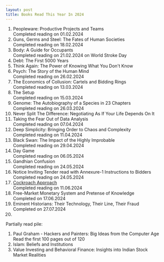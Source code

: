 ```yaml
---
layout: post
title: Books Read This Year In 2024
---
```

1. Peopleware: Productive Projects and Teams  
   Completed reading on 01.02.2024 
2. Guns, Germs and Steel: The Fates of Human Societies  
   Completed reading on 18.02.2024
3. Body: A Guide for Occupants  
   Completed reading on 21.02.2024 on World Stroke Day
4. Debt: The First 5000 Years
5. Think Again: The Power of Knowing What You Don't Know
6. Psych: The Story of the Human Mind  
   Completed reading on 26.02.2024
7. The Economics of Collusion: Cartels and Bidding Rings  
   Completed reading on 13.03.2024
8. The Setup  
   Completed reading on 15.03.2024
9. Genome: The Autobiography of a Species in 23 Chapters  
   Completed reading on 26.03.2024 
10. Never Split The Difference: Negotiating As If Your Life Depends On It
11. Taking the Fear Out of Data Analysis  
    Completed reading on 07.04.2024  
12. Deep Simplicity: Bringing Order to Chaos and Complexity    
    Completed reading on 11.04.2024
13. Black Swan: The Impact of the Highly Improbable     
    Completed reading on 29.04.2024       
14. Day Game    
    Completed reading on 06.05.2024    
15. Gandhian Confusion     
    Completed reading on 24.05.2024      
16. Notice Inviting Tender read with Annexure-1 Instructions to Bidders
    Completed reading on 24.05.2024
17. [Cockroach Approach](https://mcusercontent.com/6750faf5c6091bc898da154ff/files/09f37701-711c-d16c-ea65-b8aab16203be/Cockroach_Approach_1_compressed.pdf)     
    Completed reading on 11.06.2024
18. Free-Market Monetary System and Pretense of Knowledge     
    Completed on 17.06.2024       
19. Eminent Historians: Their Technology, Their Line, Their Fraud    
    Completed on 27.07.2024
20. 
    
Partially read pile:

1. Paul Graham - Hackers and Painters: Big Ideas from the Computer Age   
   Read the first 100 pages out of 120
2. Islam: Beliefs and Institutions
3. Value Investing and Behavioral Finance: Insights into Indian Stock Market Realities    


